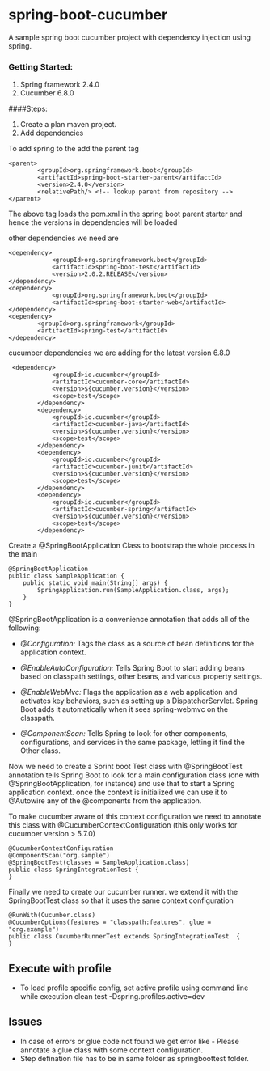 # spring-boot-cucumber
A sample spring boot cucumber project with dependency injection using spring.
### Getting Started:
1. Spring framework 2.4.0
2. Cucumber 6.8.0

####Steps:
1. Create a plan maven project.
2. Add dependencies

To add spring to the add the parent tag 

~~~
<parent>
        <groupId>org.springframework.boot</groupId>
        <artifactId>spring-boot-starter-parent</artifactId>
        <version>2.4.0</version>
        <relativePath/> <!-- lookup parent from repository -->
</parent>
~~~
The above tag loads the pom.xml in the spring boot parent starter and hence 
the versions in dependencies will be loaded

other dependencies we need are 
~~~
<dependency>
            <groupId>org.springframework.boot</groupId>
            <artifactId>spring-boot-test</artifactId>
            <version>2.0.2.RELEASE</version>
</dependency>
<dependency>
            <groupId>org.springframework.boot</groupId>
            <artifactId>spring-boot-starter-web</artifactId>
</dependency>
<dependency>
        <groupId>org.springframework</groupId>
        <artifactId>spring-test</artifactId>
</dependency>
~~~

cucumber dependencies we are adding for the latest version
6.8.0
~~~
 <dependency>
            <groupId>io.cucumber</groupId>
            <artifactId>cucumber-core</artifactId>
            <version>${cucumber.version}</version>
            <scope>test</scope>
        </dependency>
        <dependency>
            <groupId>io.cucumber</groupId>
            <artifactId>cucumber-java</artifactId>
            <version>${cucumber.version}</version>
            <scope>test</scope>
        </dependency>
        <dependency>
            <groupId>io.cucumber</groupId>
            <artifactId>cucumber-junit</artifactId>
            <version>${cucumber.version}</version>
            <scope>test</scope>
        </dependency>
        <dependency>
            <groupId>io.cucumber</groupId>
            <artifactId>cucumber-spring</artifactId>
            <version>${cucumber.version}</version>
            <scope>test</scope>
        </dependency>
~~~
Create a @SpringBootApplication Class to bootstrap the whole process in the main

~~~
@SpringBootApplication
public class SampleApplication {
    public static void main(String[] args) {
        SpringApplication.run(SampleApplication.class, args);
    }
}
~~~
@SpringBootApplication is a convenience annotation that adds all of the following:

- *@Configuration:* Tags the class as a source of bean definitions for the application context.

- *@EnableAutoConfiguration:* Tells Spring Boot to start adding beans based on classpath settings, other beans, and various property settings.

- *@EnableWebMvc:* Flags the application as a web application and activates key behaviors, such as setting up a DispatcherServlet. Spring Boot adds it automatically when it sees spring-webmvc on the classpath.

- *@ComponentScan:* Tells Spring to look for other components, configurations, and services in the same package, letting it find the Other class.


Now we need to create a Sprint boot Test class with @SpringBootTest annotation tells Spring Boot to look for a main configuration class (one with @SpringBootApplication, for instance) and use that to start a Spring application context.
once the context is initialized we can use it to @Autowire any of the @components from the application.

To make cucumber aware of this context configuration we need to annotate this class with @CucumberContextConfiguration
(this only works for cucumber version > 5.7.0)

~~~
@CucumberContextConfiguration
@ComponentScan("org.sample")
@SpringBootTest(classes = SampleApplication.class)
public class SpringIntegrationTest {
}
~~~

Finally we need to create our cucumber runner. we extend it with the SpringBootTest class so that it uses the same context configuration
~~~
@RunWith(Cucumber.class)
@CucumberOptions(features = "classpath:features", glue = "org.example")
public class CucumberRunnerTest extends SpringIntegrationTest  {
}
~~~
## Execute with profile
- To load profile specific config, set active profile using command line while execution
  clean test -Dspring.profiles.active=dev

## Issues
- In case of errors or glue code not found we get error like -
Please annotate a glue class with some context configuration.
- Step defination file has to be in same folder as springboottest folder.